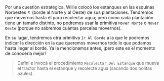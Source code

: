 <gs-attire
  attire-url="https://raw.githubusercontent.com/MumukiProject/mumuki-guia-gobstones-practica-procedimientos-kids/master/assets/attires/config.json">
</gs-attire>
<gs-toolbox toolbox-url="https://raw.githubusercontent.com/MumukiProject/mumuki-guia-gobstones-practica-procedimientos-kids/master/assets/toolbox_1553290173357.xml"></gs-toolbox>

Por una cuestión estratégica, Willie colocó los estanques en las esquinas Noroestes ↖ (borde al Norte y al Oeste) de sus plantaciones. Tendremos que movernos hasta él para recolectar agua; pero como cada plantación tiene un tamaño distinto, no podremos usar la primitiva `Mover Norte` o `Mover Oeste` (porque no sabremos cuántas parcelas movernos).

En su lugar, tendremos otra primitiva `Ir Al Borde` a la que le podremos indicar la dirección en la que queremos movernos todo lo que podamos hasta llegar al borde. Ya la mencionamos antes, ¡pero este es el momento de conocerla mejor!

> Definí e invocá el procedimiento `Recolectar Del Estanque` que mueva el tractor hasta el estanque y recolecte agua (sacando dos bolitas azules).
